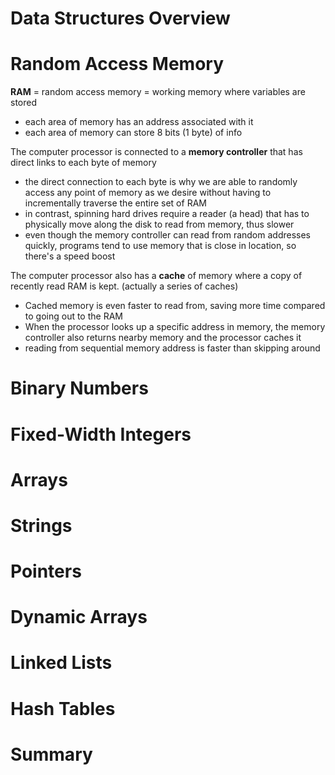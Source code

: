 # Data Structures Overview

# Random Access Memory

**RAM** = random access memory = working memory where variables are stored
  - each area of memory has an address associated with it
  - each area of memory can store 8 bits (1 byte) of info

The computer processor is connected to a **memory controller** that has direct
links to each byte of memory
- the direct connection to each byte is why we are able to randomly access
any point of memory as we desire without having to incrementally traverse the
entire set of RAM
- in contrast, spinning hard drives require a reader (a head) that has to
physically move along the disk to read from memory, thus slower
- even though the memory controller can read from random addresses quickly,
programs tend to use memory that is close in location, so there's a speed boost

The computer processor also has a **cache** of memory where a copy of recently
read RAM is kept.  (actually a series of caches)
- Cached memory is even faster to read from, saving more time compared to going
out to the RAM
- When the processor looks up a specific address in memory, the memory controller
also returns nearby memory and the processor caches it
- reading from sequential memory address is faster than skipping around

# Binary Numbers

# Fixed-Width Integers

# Arrays

# Strings

# Pointers

# Dynamic Arrays

# Linked Lists

# Hash Tables

# Summary
